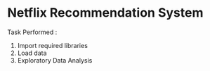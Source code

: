 # Netflix Recommendation System

Task Performed :

1. Import required libraries
2. Load data
3. Exploratory Data Analysis
